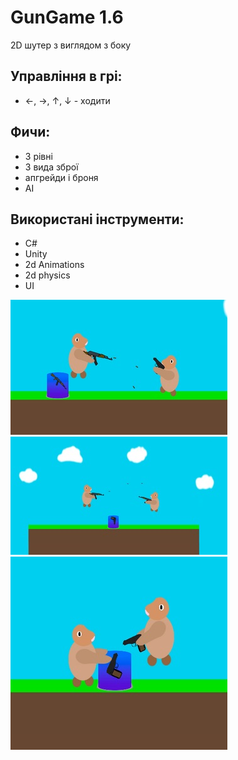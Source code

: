 # GunGame 1.6

2D шутер з виглядом з боку

## Управління в грі:
* ←, →, ↑, ↓ - ходити

## Фичи:
 * 3 рівні
 * 3 вида зброї
 * апгрейди і броня
 * AI

## Використані інструменти:
 * C#
 * Unity
 * 2d Animations
 * 2d physics
 * UI

![](readme/img1.jpg)
![](readme/img2.jpg)
![](readme/img3.jpg)
